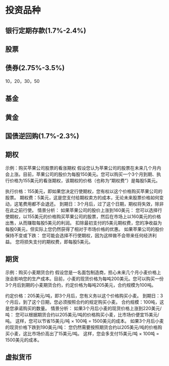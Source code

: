 # 投资品种

## 银行定期存款(1.7%-2.4%)

## 股票

## 债券(2.75%-3.5%)
10，20，30，50

## 基金

## 黄金

## 国债逆回购(1.7%-2.3%)

## 期权

示例：购买苹果公司股票的看涨期权
假设您认为苹果公司的股票在未来几个月内会上涨。目前，苹果公司的股价为每股150美元。您可以购买一个3个月到期、执行价格为155美元的看涨期权，该期权的价格（也称为“期权费”）是每股5美元。

执行价格：155美元，即如果您决定行使期权，您有权以这个价格购买苹果公司的股票。
期权费：5美元，这是您支付给期权卖方的成本，无论未来股票价格如何变动，这笔费用都不会退还。
到期日：3个月后，过了这个日期，期权将失效，除非在此之前行使。
情景分析：
如果苹果公司的股价上涨到160美元：
您可以选择行使期权，以155美元的价格购买苹果公司的股票，然后在市场上以160美元的价格出售，从而赚取每股5美元的利润。
扣除最初支付的5美元期权费，您的净收益为每股0美元，但实际上您仍然获得了相对于市场价格的优惠。
如果苹果公司的股价保持不变或下跌：
您可能会选择不行使期权，因为这样做不会带来任何经济利益。
您将损失支付的期权费，即每股5美元。

## 期货

示例：购买小麦期货合约
假设您是一名面包制造商，担心未来几个月小麦价格上涨会影响您的生产成本。目前，小麦的现货价格为每吨200美元。您可以购买一份3个月后到期的小麦期货合约，约定价格为每吨205美元，合约规模为100吨。

约定价格：205美元/吨，即3个月后，您有义务以这个价格购买小麦。
到期日：3个月后，到了这个日期，您必须按照合约的规定购买小麦。
合约规模：100吨，这是您承诺购买的数量。
情景分析：
如果3个月后小麦的现货价格上涨到220美元/吨：
您可以根据期货合约以205美元/吨的价格购买小麦，比市场价便宜15美元/吨。
这样，您可以节省15美元/吨 × 100吨 = 1500美元的成本。
如果3个月后小麦的现货价格下跌到190美元/吨：
您仍然需要按照期货合约以205美元/吨的价格购买小麦，这比市场价高出了15美元/吨。
这样，您会多支付15美元/吨 × 100吨 = 1500美元的成本。

## 虚拟货币